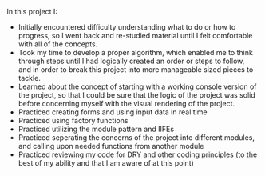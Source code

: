 In this project I:

* Initially encountered difficulty understanding what to do or how to progress,
so I went back and re-studied material until I felt comfortable with all of the
concepts.
* Took my time to develop a proper algorithm, which enabled me to think through steps until I had logically created an order or steps to follow, and in order to break this project into more manageable sized pieces to tackle.
* Learned about the concept of starting with a working console version of the project, so that I could be sure that the logic of the project was solid before concerning myself with the visual rendering of the project.
* Practiced creating forms and using input data in real time
* Practiced using factory functions
* Practiced utilizing the module pattern and IIFEs
* Practiced seperating the concerns of the project into different modules, and calling upon needed functions from another module
* Practiced reviewing my code for DRY and other coding principles (to the best of my ability and that I am aware of at this point)